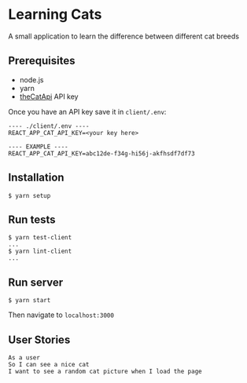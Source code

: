 # Learning Cats

A small application to learn the difference between different cat breeds

## Prerequisites

- node.js
- yarn
- [theCatApi](https://thecatapi.com) API key

Once you have an API key save it in `client/.env`:
```
---- ./client/.env ----
REACT_APP_CAT_API_KEY=<your key here>

---- EXAMPLE ----
REACT_APP_CAT_API_KEY=abc12de-f34g-hi56j-akfhsdf7df73
```

## Installation

```
$ yarn setup
```

## Run tests

```
$ yarn test-client
...
$ yarn lint-client
...
```

## Run server

```
$ yarn start
```

Then navigate to `localhost:3000`

## User Stories

```
As a user
So I can see a nice cat
I want to see a random cat picture when I load the page
```
